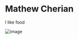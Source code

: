 # Mathew Cherian 

I like food 

![image](https://github.com/OREL-group/Project-Management/assets/115357055/926e097a-812d-4ff7-9db9-bb94bf2a11e1)
